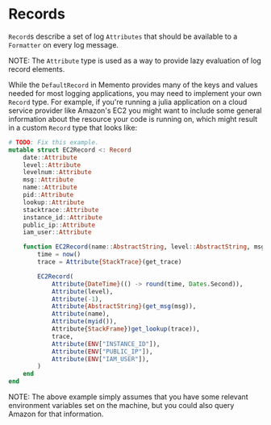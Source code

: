 # Records

`Record`s describe a set of log `Attributes` that should be available to a `Formatter` on every log message.

NOTE: The `Attribute` type is used as a way to provide lazy evaluation of log record elements.

While the `DefaultRecord` in Memento provides many of the keys and values needed for most logging applications, you may need to implement your own `Record` type.
For example, if you're running a julia application on a cloud service provider like Amazon's EC2 you might want to include some general information about the resource your code is running on, which might result in a custom `Record` type that looks like:

```julia
# TODO: Fix this example.
mutable struct EC2Record <: Record
    date::Attribute
    level::Attribute
    levelnum::Attribute
    msg::Attribute
    name::Attribute
    pid::Attribute
    lookup::Attribute
    stacktrace::Attribute
    instance_id::Attribute
    public_ip::Attribute
    iam_user::Attribute

    function EC2Record(name::AbstractString, level::AbstractString, msg)
        time = now()
        trace = Attribute{StackTrace}(get_trace)

        EC2Record(
            Attribute{DateTime}(() -> round(time, Dates.Second)),
            Attribute(level),
            Attribute(-1),
            Attribute{AbstractString}(get_msg(msg)),
            Attribute(name),
            Attribute(myid()),
            Attribute{StackFrame})get_lookup(trace)),
            trace,
            Attribute(ENV["INSTANCE_ID"]),
            Attribute(ENV["PUBLIC_IP"]),
            Attribute(ENV["IAM_USER"]),
        )
    end
end
```
NOTE: The above example simply assumes that you have some relevant environment variables set on
the machine, but you could also query Amazon for that information.

